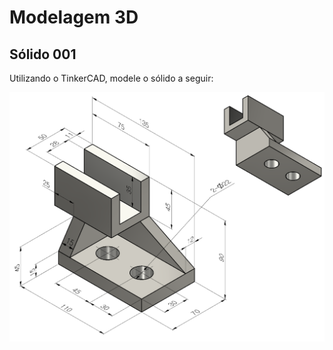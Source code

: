 <!--
IA, APOIO VOCAL, SGI, AMBIENTACAO
-->

# Modelagem 3D


## Sólido 001 

Utilizando o TinkerCAD, modele o sólido a seguir: 

<img src="/img/CAD_3D_001.png" alt="Modelo 3D">